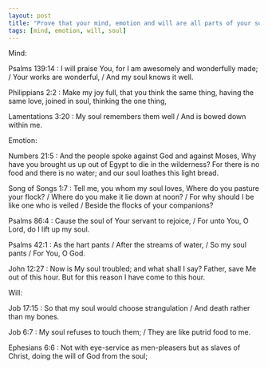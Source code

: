 ```yaml
---
layout: post
title: "Prove that your mind, emotion and will are all parts of your soul"
tags: [mind, emotion, will, soul]
---
```


Mind:

Psalms 139:14
: I will praise You, for I am awesomely and wonderfully made; / Your works are wonderful, / And my soul knows it well.

Philippians 2:2
: Make my joy full, that you think the same thing, having the same love, joined in soul, thinking the one thing,

Lamentations 3:20
: My soul remembers them well / And is bowed down within me.

Emotion:

Numbers 21:5
: And the people spoke against God and against Moses, Why have you brought us up out of Egypt to die in the wilderness? For there is no food and there is no water; and our soul loathes this light bread.

Song of Songs 1:7
: Tell me, you whom my soul loves, Where do you pasture your flock? / Where do you make it lie down at noon? / For why should I be like one who is veiled / Beside the flocks of your companions?

Psalms 86:4
: Cause the soul of Your servant to rejoice, / For unto You, O Lord, do I lift up my soul.

Psalms 42:1
: As the hart pants / After the streams of water, / So my soul pants / For You, O God.

John 12:27
: Now is My soul troubled; and what shall I say? Father, save Me out of this hour. But for this reason I have come to this hour.

Will:

Job 17:15
: So that my soul would choose strangulation / And death rather than my bones.

Job 6:7
: My soul refuses to touch them; / They are like putrid food to me.

Ephesians 6:6
: Not with eye-service as men-pleasers but as slaves of Christ, doing the will of God from the soul;
